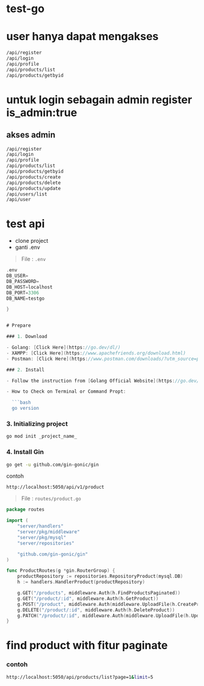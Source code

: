 # test-go
# user hanya dapat mengakses 
  ```bash
  /api/register
/api/login
/api/profile
/api/products/list
/api/products/getbyid
  ```

# untuk login sebagain admin register is_admin:true
## akses admin
 ```bash
/api/register
/api/login
/api/profile
/api/products/list
/api/products/getbyid
 /api/products/create
/api/products/delete
/api/products/update
/api/users/list
/api/user
  ```

# test api
- clone project
- ganti .env 
> File : `.env`

```go
.env
DB_USER=
DB_PASSWORD=
DB_HOST=localhost
DB_PORT=3306
DB_NAME=testgo

}


# Prepare

### 1. Download

- Golang: [Click Here](https://go.dev/dl/)
- XAMPP: [Click Here](https://www.apachefriends.org/download.html)
- Postman: [Click Here](https://www.postman.com/downloads/?utm_source=postman-home)

### 2. Install

- Follow the instruction from [Golang Official Website](https://go.dev/doc/install)

- How to Check on Terminal or Command Propt:

  ```bash
  go version
  ```

### 3. Initializing project

```bash
go mod init _project_name_
```

### 4. Install Gin

```bash
go get -u github.com/gin-gonic/gin
```

contoh

`http://localhost:5050/api/v1/product`


> File : `routes/product.go`

```go
package routes

import (
	"server/handlers"
	"server/pkg/middleware"
	"server/pkg/mysql"
	"server/repositories"

	"github.com/gin-gonic/gin"
)

func ProductRoutes(g *gin.RouterGroup) {
	productRepository := repositories.RepositoryProduct(mysql.DB)
	h := handlers.HandlerProduct(productRepository)

	g.GET("/products", middleware.Auth(h.FindProductsPaginated))
	g.GET("/product/:id", middleware.Auth(h.GetProduct))
	g.POST("/product", middleware.Auth(middleware.UploadFile(h.CreateProduct)))
	g.DELETE("/product/:id", middleware.Auth(h.DeleteProduct))
	g.PATCH("/product/:id", middleware.Auth(middleware.UploadFile(h.UpdateProduct)))
}
```

# find product with fitur paginate 

### contoh

  ```bash
  http://localhost:5050/api/products/list?page=1&limit=5
  ```
